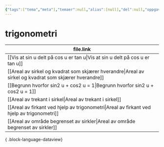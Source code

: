```yaml
---
{"tags":["tema","meta"],"temaer":null,"alias":[null],"del":null,"oppgave":null,"fag":null,"eksamen":null,"dg-publish":true,"title":"trigonometri","date":"2023-06-01","modified":"2023-06-01","permalink":"/temaer/trigonometri/","dgPassFrontmatter":true}
---
```



# trigonometri
| file.link                                                                                                 |
| --------------------------------------------------------------------------------------------------------- |
| [[Vis at sin u delt på cos u er tan u\|Vis at sin u delt på cos u er tan u]]                           |
| [[Areal av sirkel og kvadrat som skjærer hverandre\|Areal av sirkel og kvadrat som skjærer hverandre]] |
| [[Begrunn hvorfor sin2 u + cos2 u = 1\|Begrunn hvorfor sin2 u + cos2 u = 1]]                           |
| [[Areal av trekant i sirkel\|Areal av trekant i sirkel]]                                               |
| [[Areal av firkant ved hjelp av trigonometri\|Areal av firkant ved hjelp av trigonometri]]             |
| [[Areal av område begrenset av sirkler\|Areal av område begrenset av sirkler]]                         |

{ .block-language-dataview}
